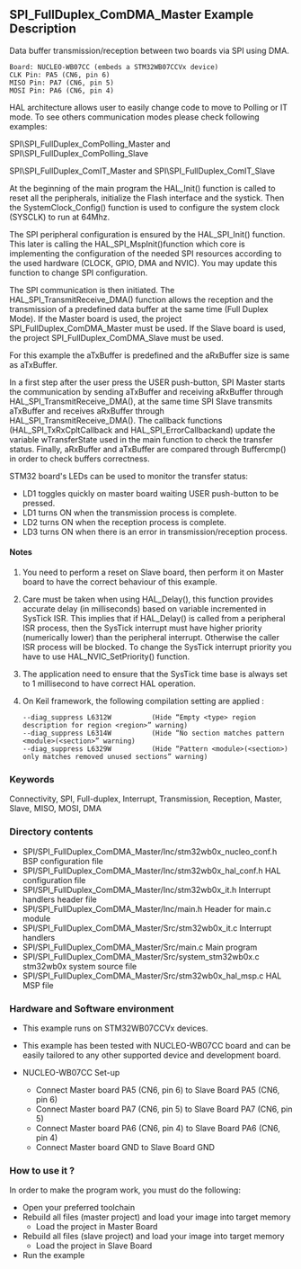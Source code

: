 ## <b>SPI_FullDuplex_ComDMA_Master Example Description</b>

Data buffer transmission/reception between two boards via SPI using DMA.

    Board: NUCLEO-WB07CC (embeds a STM32WB07CCVx device)
    CLK Pin: PA5 (CN6, pin 6)
    MISO Pin: PA7 (CN6, pin 5)
    MOSI Pin: PA6 (CN6, pin 4)


HAL architecture allows user to easily change code to move to Polling or IT 
mode. To see others communication modes please check following examples:

SPI\SPI_FullDuplex_ComPolling_Master and SPI\SPI_FullDuplex_ComPolling_Slave

SPI\SPI_FullDuplex_ComIT_Master and SPI\SPI_FullDuplex_ComIT_Slave

At the beginning of the main program the HAL_Init() function is called to reset 
all the peripherals, initialize the Flash interface and the systick.
Then the SystemClock_Config() function is used to configure the system
clock (SYSCLK) to run at 64Mhz.

The SPI peripheral configuration is ensured by the HAL_SPI_Init() function.
This later is calling the HAL_SPI_MspInit()function which core is implementing
the configuration of the needed SPI resources according to the used hardware (CLOCK, 
GPIO, DMA and NVIC). You may update this function to change SPI configuration.

The SPI communication is then initiated.
The HAL_SPI_TransmitReceive_DMA() function allows the reception and the 
transmission of a predefined data buffer at the same time (Full Duplex Mode). 
If the Master board is used, the project SPI_FullDuplex_ComDMA_Master must be used.
If the Slave board is used, the project SPI_FullDuplex_ComDMA_Slave must be used.

For this example the aTxBuffer is predefined and the aRxBuffer size is same as aTxBuffer.

In a first step after the user press the USER push-button, SPI Master starts the 
communication by sending aTxBuffer and receiving aRxBuffer through 
HAL_SPI_TransmitReceive_DMA(), at the same time SPI Slave transmits aTxBuffer 
and receives aRxBuffer through HAL_SPI_TransmitReceive_DMA(). 
The callback functions (HAL_SPI_TxRxCpltCallback and HAL_SPI_ErrorCallbackand) update 
the variable wTransferState used in the main function to check the transfer status.
Finally, aRxBuffer and aTxBuffer are compared through Buffercmp() in order to 
check buffers correctness.  

STM32 board's LEDs can be used to monitor the transfer status:

 - LD1 toggles quickly on master board waiting USER push-button to be pressed.
 - LD1 turns ON when the transmission process is complete.
 - LD2 turns ON when the reception process is complete.
 - LD3 turns ON when there is an error in transmission/reception process.  

#### <b>Notes</b>

 1. You need to perform a reset on Slave board, then perform it on Master board
      to have the correct behaviour of this example.
      
 2. Care must be taken when using HAL_Delay(), this function provides accurate delay (in milliseconds)
      based on variable incremented in SysTick ISR. This implies that if HAL_Delay() is called from
      a peripheral ISR process, then the SysTick interrupt must have higher priority (numerically lower)
      than the peripheral interrupt. Otherwise the caller ISR process will be blocked.
      To change the SysTick interrupt priority you have to use HAL_NVIC_SetPriority() function.
      
 3. The application need to ensure that the SysTick time base is always set to 1 millisecond
      to have correct HAL operation.

 4. On Keil framework, the following compilation setting are applied :
    
        --diag_suppress L6312W          (Hide “Empty <type> region description for region <region>” warning)
        --diag_suppress L6314W          (Hide “No section matches pattern <module>(<section>” warning)
        --diag_suppress L6329W          (Hide “Pattern <module>(<section>) only matches removed unused sections” warning)
    
### <b>Keywords</b>

Connectivity, SPI, Full-duplex, Interrupt, Transmission, Reception, Master, Slave, MISO, MOSI, DMA

### <b>Directory contents</b> 

  - SPI/SPI_FullDuplex_ComDMA_Master/Inc/stm32wb0x_nucleo_conf.h     BSP configuration file
  - SPI/SPI_FullDuplex_ComDMA_Master/Inc/stm32wb0x_hal_conf.h   HAL configuration file
  - SPI/SPI_FullDuplex_ComDMA_Master/Inc/stm32wb0x_it.h         Interrupt handlers header file
  - SPI/SPI_FullDuplex_ComDMA_Master/Inc/main.h                 Header for main.c module  
  - SPI/SPI_FullDuplex_ComDMA_Master/Src/stm32wb0x_it.c         Interrupt handlers
  - SPI/SPI_FullDuplex_ComDMA_Master/Src/main.c                 Main program
  - SPI/SPI_FullDuplex_ComDMA_Master/Src/system_stm32wb0x.c     stm32wb0x system source file
  - SPI/SPI_FullDuplex_ComDMA_Master/Src/stm32wb0x_hal_msp.c    HAL MSP file

### <b>Hardware and Software environment</b> 

  - This example runs on STM32WB07CCVx devices.

  - This example has been tested with NUCLEO-WB07CC board and can be
    easily tailored to any other supported device and development board.

  - NUCLEO-WB07CC Set-up
    - Connect Master board PA5 (CN6, pin 6) to Slave Board PA5 (CN6, pin 6)
    - Connect Master board PA7 (CN6, pin 5) to Slave Board PA7 (CN6, pin 5)
    - Connect Master board PA6 (CN6, pin 4) to Slave Board PA6 (CN6, pin 4)
    - Connect Master board GND  to Slave Board GND

### <b>How to use it ?</b>

In order to make the program work, you must do the following:

 - Open your preferred toolchain 
 - Rebuild all files (master project) and load your image into target memory
    - Load the project in Master Board
 - Rebuild all files (slave project) and load your image into target memory
    - Load the project in Slave Board
 - Run the example

 
